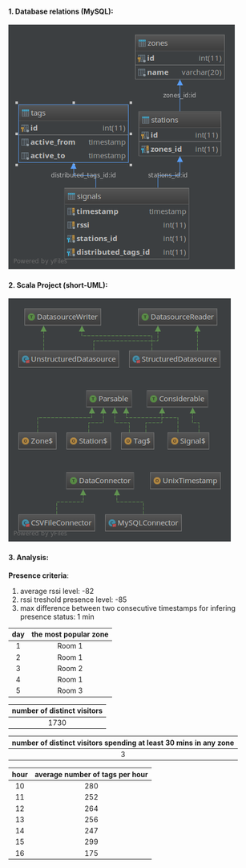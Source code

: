 #### 1. Database relations (MySQL):

![relations](relations.png "MySQL relations")

#### 2. Scala Project (short-UML):

![relations](short-uml.png "MySQL relations")

#### 3. Analysis:

**Presence criteria**:
1. average rssi level: -82
2. rssi treshold presence level: -85
3. max difference between two consecutive timestamps for infering presence status:  1 min

|day| the most popular zone  |
|:--:|:---:|
|1  |Room 1|
|2  |Room 1|
|3  |Room 2|
|4  |Room 1|
|5  |Room 3|

|number of distinct visitors|
|:--------:|
|1730    |

|number of distinct visitors spending at least 30 mins in any zone|
|:--------:|
|3    |

|hour| average number of tags per hour        |
|:--:|:--------------------------------------:|
|10  |280                                     |
|11  |252                                     |
|12  |264                                     |
|13  |256                                     |
|14  |247                                     |
|15  |299                                     |
|16  |175                                     |

